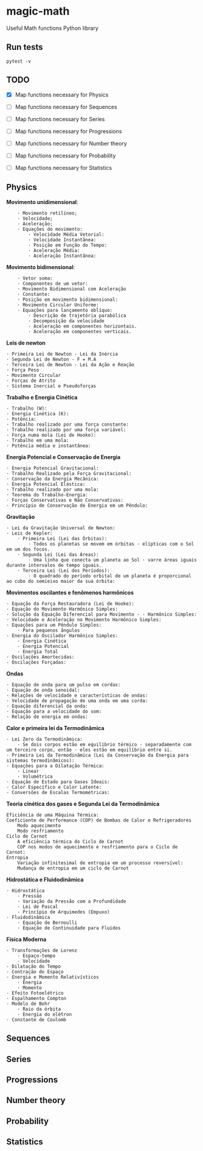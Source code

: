 # magic-math

Useful Math functions Python library

## Run tests


    pytest -v



## TODO

- [X] Map functions necessary for Physics
- [ ] Map functions necessary for Sequences
- [ ] Map functions necessary for Series
- [ ] Map functions necessary for Progressions
- [ ] Map functions necessary for Number theory
- [ ] Map functions necessary for Probability
- [ ] Map functions necessary for Statistics


## Physics


**Movimento unidimensional**:

        · Movimento retilíneo;
        · Velocidade;
        · Aceleração;
        · Equações do movimento:
            · Velocidade Média Vetorial:
            · Velocidade Instantânea:
            · Posição em Função do Tempo:
            · Aceleração Média:
            · Aceleração Instantânea:


**Movimento bidimensional**:

        · Vetor soma: 
        · Componentes de um vetor:
        · Movimento Bidimensional com Aceleração
        · Constante:
        · Posição em movimento bidimensional:
        · Movimento Circular Uniforme: 
        · Equações para lançamento oblíquo:
            · Descrição de trajetória parabólica
            · Decomposição da velocidade 
            · Aceleração em componentes horizontais.
            · Aceleração em componentes verticais.


**Leis de newton**

    · Primeira Lei de Newton - Lei da Inércia
    · Segunda Lei de Newton - F = M.A
    · Terceira Lei de Newton - Lei da Ação e Reação
    · Força Peso
    · Movimento Circular
    · Forças de Atrito
    · Sistema Inercial e Pseudoforças

**Trabalho e Energia Cinética**
    
    · Trabalho (W): 
    · Energia Cinética (K):
    · Potência:
    · Trabalho realizado por uma força constante:
    · Trabalho realizado por uma força variável:
    · Força numa mola (Lei de Hooke):
    · Trabalho em uma mola:
    · Potência média e instantânea:

**Energia Potencial e Conservação de Energia**
    
    · Energia Potencial Gravitacional:
    · Trabalho Realizado pela Força Gravitacional:
    · Conservação da Energia Mecânica:
    · Energia Potencial Elástica:
    · Trabalho realizado por uma mola:
    · Teorema do Trabalho-Energia:
    · Forças Conservativas e Não Conservativas:
    · Princípio de Conservação de Energia em um Pêndulo:

**Gravitação**

    · Lei da Gravitação Universal de Newton:
    · Leis de Kepler:
        · Primeira Lei (Lei das Órbitas):
            · Todos os planetas se movem em órbitas · elípticas com o Sol em um dos focos.
        · Segunda Lei (Lei das Áreas):
            · Uma linha que conecta um planeta ao Sol · varre áreas iguais durante intervalos de tempo iguais.
        · Terceira Lei (Lei dos Períodos):
            · O quadrado do período orbital de um planeta é proporcional ao cubo do semieixo maior da sua órbita:


**Movimentos oscilantes e fenômenos harmônicos**

    · Equação da Força Restauradora (Lei de Hooke):
    · Equação do Movimento Harmônico Simples:
    · Solução da Equação Diferencial para Movimento · · Harmônico Simples:
    · Velocidade e Aceleração no Movimento Harmônico Simples:
    · Equações para um Pêndulo Simples:
        · Para pequenos ângulos
    · Energia do Oscilador Harmônico Simples:
        · Energia Cinética
        · Energia Potencial
        · Energia Total
    · Oscilações Amortecidas:
    · Oscilações Forçadas:

**Ondas**

    · Equação de onda para um pulso em cordas:
    · Equação de onda senoidal:
    · Relações de velocidade e características de ondas:
    · Velocidade de propagação de uma onda em uma corda:
    · Equação diferencial da onda:
    · Equação para a velocidade do som:
    · Relação de energia em ondas:

**Calor e primeira lei da Termodinâmica**

    · Lei Zero da Termodinâmica:
        · Se dois corpos estão em equilíbrio térmico · separadamente com um terceiro corpo, então · eles estão em equilíbrio entre si.
    · Primeira Lei da Termodinâmica (Lei da Conservação da Energia para sistemas termodinâmicos):
    · Equações para a Dilatação Térmica:
        · Linear
        · Volumétrica
    · Equação de Estado para Gases Ideais:
    · Calor Específico e Calor Latente:
    · Conversões de Escalas Termométricas:

**Teoria cinética dos gases e Segunda Lei da Termodinâmica**

    Eficiência de uma Máquina Térmica:
    Coeficiente de Performance (COP) de Bombas de Calor e Refrigeradores
        Modo aquecimento
        Modo resfriamento
    Ciclo de Carnot
        A eficiência térmica do Ciclo de Carnot
        COP nos modos de aquecimento e resfriamento para o Ciclo de Carnot:
    Entropia
        Variação infinitesimal de entropia em um processo reversível:
        Mudança de entropia em um ciclo de Carnot

**Hidrostática e Fluidodinâmica**

    · Hidrostática
        · Pressão
        · Variação da Pressão com a Profundidade
        · Lei de Pascal
        · Princípio de Arquimedes (Empuxo)
    · Fluidodinâmica
        · Equação de Bernoulli
        · Equação de Continuidade para Fluidos

**Física Moderna**

    · Transformações de Lorenz
        · Espaço-tempo
        · Velocidade
    · Dilatação do Tempo
    · Contração do Espaço
    · Energia e Momento Relativísticos
        · Energia
        · Momento
    · Efeito Fotoelétrico
    · Espalhamento Compton
    · Modelo de Bohr 
        · Raio da órbita
        · Energia do elétron
    · Constante de Coulomb



## Sequences

## Series

## Progressions

## Number theory

## Probability

## Statistics
